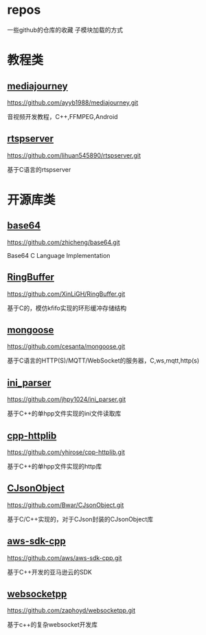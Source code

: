 # repos
一些github的仓库的收藏 子模块加载的方式

# 教程类

## [mediajourney](https://github.com/yqmcu/repos/tree/main/subs/tutorial)

https://github.com/ayyb1988/mediajourney.git

音视频开发教程，C++,FFMPEG,Android

## [rtspserver](https://github.com/yqmcu/repos/tree/main/subs/tutorial)

https://github.com/lihuan545890/rtspserver.git

基于C语言的rtspserver

# 开源库类

## [base64](https://github.com/yqmcu/repos/tree/main/subs/openutil)

https://github.com/zhicheng/base64.git

Base64 C Language Implementation

## [RingBuffer](https://github.com/yqmcu/repos/tree/main/subs/openutil)

https://github.com/XinLiGH/RingBuffer.git

基于C的，模仿kfifo实现的环形缓冲存储结构

## [mongoose](https://github.com/yqmcu/repos/tree/main/subs/openutil)

https://github.com/cesanta/mongoose.git

基于C语言的HTTP(S)/MQTT/WebSocket的服务器，C,ws,mqtt,http(s)

## [ini_parser](https://github.com/yqmcu/repos/tree/main/subs/openutil)

https://github.com/jhpy1024/ini_parser.git

基于C++的单hpp文件实现的ini文件读取库

## [cpp-httplib](https://github.com/yqmcu/repos/tree/main/subs/openutil)

https://github.com/yhirose/cpp-httplib.git

基于C++的单hpp文件实现的http库

## [CJsonObject](https://github.com/yqmcu/repos/tree/main/subs/openutil)

https://github.com/Bwar/CJsonObject.git

基于C/C++实现的，对于CJson封装的CJsonObject库

## [aws-sdk-cpp](https://github.com/yqmcu/repos/tree/main/subs/openutil)

https://github.com/aws/aws-sdk-cpp.git

基于C++开发的亚马逊云的SDK

## [websocketpp](https://github.com/yqmcu/repos/tree/main/subs/openutil)

https://github.com/zaphoyd/websocketpp.git

基于c++的复杂websocket开发库